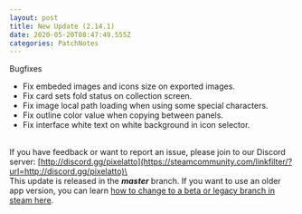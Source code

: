 ```yaml
---
layout: post
title: New Update (2.14.1)
date: 2020-05-20T08:47:49.555Z
categories: PatchNotes
---
```



Bugfixes

* Fix embeded images and icons size on exported images.
* Fix card sets fold status on collection screen.
* Fix image local path loading when using some special characters.
* Fix outline color value when copying between panels.
* Fix interface white text on white background in icon selector.


\
If you have feedback or want to report an issue, please join to our Discord server: [http://discord.gg/pixelatto](https://steamcommunity.com/linkfilter/?url=http://discord.gg/pixelatto)\
\
This update is released in the ***master*** branch. If you want to use an older app version, you can learn [how to change to a beta or legacy branch in steam here](https://steamcommunity.com/linkfilter/?url=https://steamcommunity.com/linkfilter/?url=https://steamcommunity.com/sharedfiles/filedetails/?id=1129108624).